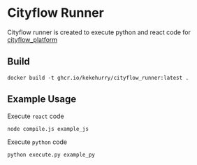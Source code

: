 # Cityflow Runner

Cityflow runner is created to execute python and react code for [cityflow_platform](https://github.com/kekehurry/cityflow_platform.git)


## Build
```
docker build -t ghcr.io/kekehurry/cityflow_runner:latest .
```

## Example Usage

Execute `react` code
``` 
node compile.js example_js
```

Execute `python` code
```
python execute.py example_py
```
